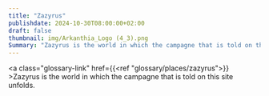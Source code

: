 ```yaml
---
title: "Zazyrus"
publishdate: 2024-10-30T08:00:00+02:00
draft: false
thumbnail: img/Arkanthia_Logo (4_3).png
Summary: "Zazyrus is the world in which the campagne that is told on this site unfolds."
---
```


<a class="glossary-link" href={{<ref "glossary/places/zazyrus">}} >Zazyrus</a> is the world in which the campagne that is told on this site unfolds.
